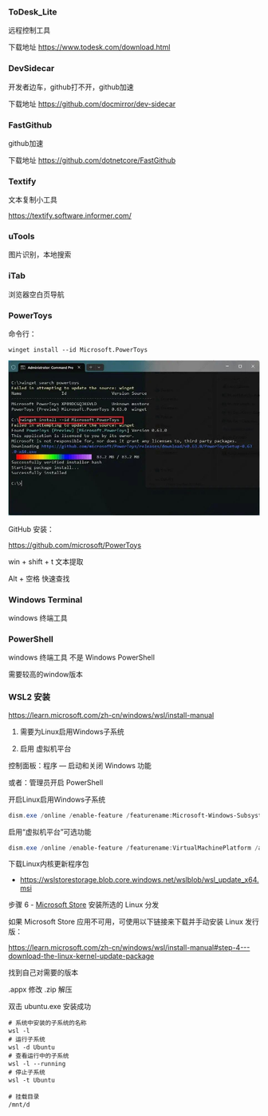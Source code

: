 ### ToDesk_Lite 

远程控制工具

下载地址 https://www.todesk.com/download.html



### DevSidecar

开发者边车，github打不开，github加速

下载地址 https://github.com/docmirror/dev-sidecar



### FastGithub

github加速

下载地址 https://github.com/dotnetcore/FastGithub



### Textify

文本复制小工具

https://textify.software.informer.com/



### uTools

图片识别，本地搜索



### iTab

浏览器空白页导航



### PowerToys

命令行：

```
winget install --id Microsoft.PowerToys
```

![](img\20221105091138126.jpg)



GitHub 安装：

https://github.com/microsoft/PowerToys



win + shift + t 文本提取

Alt + 空格 快速查找



### Windows Terminal

windows 终端工具



### PowerShell

windows 终端工具  不是 Windows PowerShell

需要较高的window版本



### WSL2 安装

https://learn.microsoft.com/zh-cn/windows/wsl/install-manual

1. 需要为Linux启用Windows子系统

2.  启用 虚拟机平台

控制面板：程序 — 启动和关闭 Windows 功能

或者：管理员开启 PowerShell 

开启Linux启用Windows子系统

```powershell
dism.exe /online /enable-feature /featurename:Microsoft-Windows-Subsystem-Linux /all /norestart
```

启用“虚拟机平台”可选功能

```powershell
dism.exe /online /enable-feature /featurename:VirtualMachinePlatform /all /norestart
```

下载Linux内核更新程序包

- https://wslstorestorage.blob.core.windows.net/wslblob/wsl_update_x64.msi

步骤 6 -  [Microsoft Store](https://aka.ms/wslstore) 安装所选的 Linux 分发



如果 Microsoft Store 应用不可用，可使用以下链接来下载并手动安装 Linux 发行版：

https://learn.microsoft.com/zh-cn/windows/wsl/install-manual#step-4---download-the-linux-kernel-update-package



找到自己对需要的版本

.appx  修改 .zip 解压

双击  ubuntu.exe   安装成功



```shell
# 系统中安装的子系统的名称
wsl -l 
# 运行子系统
wsl -d Ubuntu
# 查看运行中的子系统
wsl -l --running
# 停止子系统
wsl -t Ubuntu

# 挂载目录
/mnt/d

```









